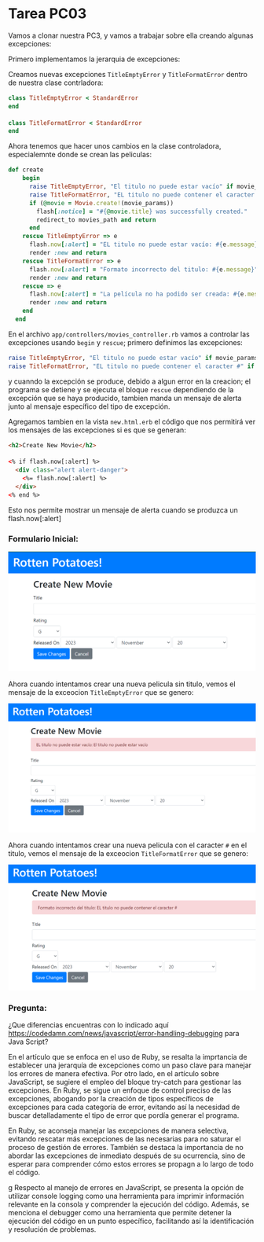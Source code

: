 # Tarea PC03

Vamos a clonar nuestra PC3, y vamos a trabajar sobre ella creando algunas excepciones:

Primero implementamos la jerarquia de excepciones:

Creamos nuevas excepciones `TitleEmptyError` y `TitleFormatError` dentro de nuestra clase contrladora:

```ruby
class TitleEmptyError < StandardError
end

class TitleFormatError < StandardError
end
```

Ahora tenemos que hacer unos cambios en la clase controladora, especialemnte donde se crean las peliculas:

```ruby
def create
    begin
      raise TitleEmptyError, "El titulo no puede estar vacío" if movie_params[:title].blank?
      raise TitleFormatError, "EL titulo no puede contener el caracter #" if movie_params[:title].include?("#")
      if (@movie = Movie.create!(movie_params))
        flash[:notice] = "#{@movie.title} was successfully created."
        redirect_to movies_path and return
      end
    rescue TitleEmptyError => e
      flash.now[:alert] = "EL titulo no puede estar vacío: #{e.message}"
      render :new and return
    rescue TitleFormatError => e
      flash.now[:alert] = "Formato incorrecto del titulo: #{e.message}"
      render :new and return
    rescue => e
      flash.now[:alert] = "La película no ha podido ser creada: #{e.message}"
      render :new and return
    end
  end
```

En el archivo `app/controllers/movies_controller.rb` vamos a controlar las excepciones usando `begin` y `rescue`; primero definimos las excepciones:

```ruby
raise TitleEmptyError, "El titulo no puede estar vacío" if movie_params[:title].blank?
raise TitleFormatError, "EL titulo no puede contener el caracter #" if movie_params[:title].include?("#")
```
 y cuanndo la excepción se produce, debido a algun error en la creacion; el programa se detiene y se ejecuta el bloque `rescue` dependiendo de la excepción que se haya producido, tambien manda un mensaje de alerta junto al mensaje específico del tipo de excepción.

Agregamos tambien en la vista `new.html.erb` el código que nos permitirá ver los mensajes de las excepciones si es que se generan:

```html
<h2>Create New Movie</h2>

<% if flash.now[:alert] %>
  <div class="alert alert-danger">
    <%= flash.now[:alert] %>
  </div>
<% end %>
```

Esto nos permite mostrar un mensaje de alerta cuando se produzca un flash.now[:alert]

### Formulario Inicial:

![t1](img/t1.PNG)

Ahora cuando intentamos crear una nueva pelicula sin titulo, vemos el mensaje de la exceocion `TitleEmptyError` que se genero:

![t2](img/t2.PNG)

Ahora cuando intentamos crear una nueva pelicula con el caracter `#` en el titulo, vemos el mensaje de la exceocion `TitleFormatError` que se genero:

![t3](img/t3.PNG)

### Pregunta:
¿Que diferencias encuentras con lo indicado aquí https://codedamn.com/news/javascript/error-handling-debugging para Java Script?


En el artículo que se enfoca en el uso de Ruby, se resalta la imprtancia de establecer una jerarquía de excepciones como un paso clave para manejar los errores de manera efectiva. Por otro lado, en el artículo sobre JavaScript, se sugiere el empleo del bloque try-catch para gestionar las excepciones. En Ruby, se sigue un enfoque de control preciso de las excepciones, abogando por la creación de tipos específicos de excepciones para cada categoría de error, evitando así la necesidad de buscar detalladamente el tipo de error que pordía generar el programa.

En Ruby, se aconseja manejar las excepciones de manera selectiva, evitando rescatar más excepciones de las necesarias para no saturar el proceso de gestión de errores. También se destaca la importancia de no abordar las excepciones de inmediato después de su ocurrencia, sino de esperar para comprender cómo estos errores se propagn a lo largo de todo el código.

g
Respecto al manejo de errores en JavaScript, se presenta la opción de utilizar console logging como una herramienta para imprimir información relevante en la consola y comprender la ejecución del código. Además, se menciona el debugger como una herramienta que permite detener la ejecución del código en un punto específico, facilitando así la identificación y resolución de problemas.
